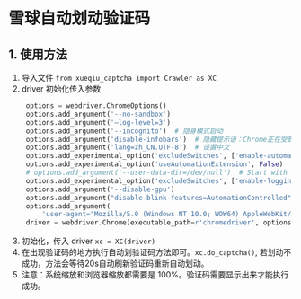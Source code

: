 # 雪球自动划动验证码

## 1. 使用方法

1. 导入文件 `from xueqiu_captcha import Crawler as XC`
2. driver 初始化传入参数
   ```python
    options = webdriver.ChromeOptions()
    options.add_argument('--no-sandbox')
    options.add_argument('–log-level=3')
    options.add_argument('--incognito')  # 隐身模式启动
    options.add_argument('disable-infobars')  # 隐藏提示语：Chrome正在受到自动软件的控制
    options.add_argument('lang=zh_CN.UTF-8')  # 设置中文
    options.add_experimental_option('excludeSwitches', ['enable-automation'])
    options.add_experimental_option('useAutomationExtension', False)
    # options.add_argument('--user-data-dir=/dev/null')  # Start with a clean profile
    options.add_experimental_option('excludeSwitches', ['enable-logging'])
    options.add_argument('--disable-gpu')
    options.add_argument("disable-blink-features=AutomationControlled")  # 去掉了webdriver痕迹
    options.add_argument(
        'user-agent="Mozilla/5.0 (Windows NT 10.0; WOW64) AppleWebKit/537.36 (KHTML, like Gecko) Chrome/80.0.3987.149 Safari/537.36"')
    driver = webdriver.Chrome(executable_path=r'chromedriver', options=options)
   ```
3. 初始化，传入 driver `xc = XC(driver)`
4. 在出现验证码的地方执行自动划验证码方法即可。`xc.do_captcha()`, 若划动不成功，方法会等待20s自动刷新验证码重新自动划动。
5. 注意：系统缩放和浏览器缩放都需要是 100%。验证码需要显示出来才能执行成功。